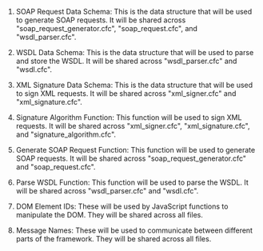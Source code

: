 1. SOAP Request Data Schema: This is the data structure that will be used to generate SOAP requests. It will be shared across "soap_request_generator.cfc", "soap_request.cfc", and "wsdl_parser.cfc".

2. WSDL Data Schema: This is the data structure that will be used to parse and store the WSDL. It will be shared across "wsdl_parser.cfc" and "wsdl.cfc".

3. XML Signature Data Schema: This is the data structure that will be used to sign XML requests. It will be shared across "xml_signer.cfc" and "xml_signature.cfc".

4. Signature Algorithm Function: This function will be used to sign XML requests. It will be shared across "xml_signer.cfc", "xml_signature.cfc", and "signature_algorithm.cfc".

5. Generate SOAP Request Function: This function will be used to generate SOAP requests. It will be shared across "soap_request_generator.cfc" and "soap_request.cfc".

6. Parse WSDL Function: This function will be used to parse the WSDL. It will be shared across "wsdl_parser.cfc" and "wsdl.cfc".

7. DOM Element IDs: These will be used by JavaScript functions to manipulate the DOM. They will be shared across all files.

8. Message Names: These will be used to communicate between different parts of the framework. They will be shared across all files.
